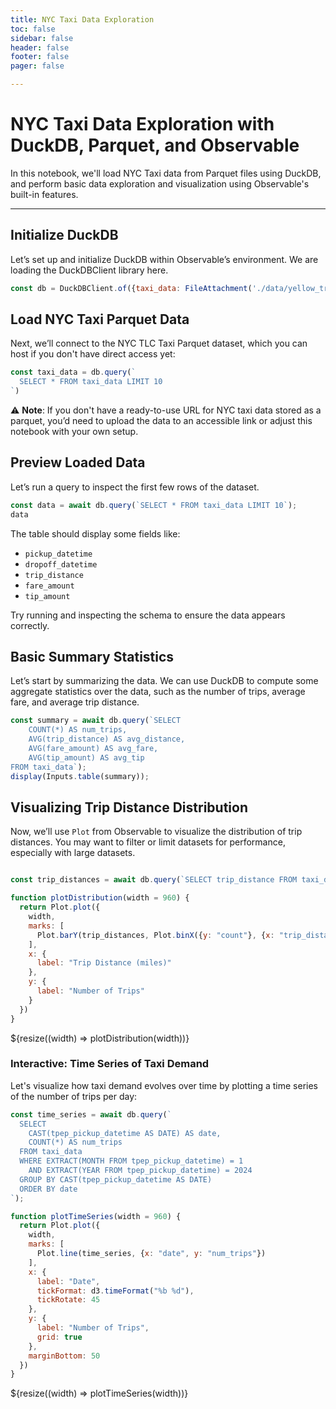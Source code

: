 ```yaml
---
title: NYC Taxi Data Exploration
toc: false
sidebar: false
header: false
footer: false
pager: false

---
```


# NYC Taxi Data Exploration with DuckDB, Parquet, and Observable

In this notebook, we'll load NYC Taxi data from Parquet files using DuckDB, and perform basic data exploration and visualization using Observable's built-in features.

---

## Initialize DuckDB

Let’s set up and initialize DuckDB within Observable’s environment. We are loading the DuckDBClient library here.

```js
const db = DuckDBClient.of({taxi_data: FileAttachment('./data/yellow_tripdata_2024-01.parquet')});
```

## Load NYC Taxi Parquet Data

Next, we’ll connect to the NYC TLC Taxi Parquet dataset, which you can host if you don't have direct access yet:

```js
const taxi_data = db.query(`
  SELECT * FROM taxi_data LIMIT 10
`)
```

⚠️ **Note**: If you don't have a ready-to-use URL for NYC taxi data stored as a parquet, you’d need to upload the data to an accessible link or adjust this notebook with your own setup.

## Preview Loaded Data

Let’s run a query to inspect the first few rows of the dataset.

```js
const data = await db.query(`SELECT * FROM taxi_data LIMIT 10`);
data
```

The table should display some fields like:
- `pickup_datetime`
- `dropoff_datetime`
- `trip_distance`
- `fare_amount`
- `tip_amount`

Try running and inspecting the schema to ensure the data appears correctly.

## Basic Summary Statistics

Let’s start by summarizing the data. We can use DuckDB to compute some aggregate statistics over the data, such as the number of trips, average fare, and average trip distance.

```js
const summary = await db.query(`SELECT 
    COUNT(*) AS num_trips, 
    AVG(trip_distance) AS avg_distance, 
    AVG(fare_amount) AS avg_fare, 
    AVG(tip_amount) AS avg_tip 
FROM taxi_data`);
display(Inputs.table(summary));
```

## Visualizing Trip Distance Distribution

Now, we’ll use `Plot` from Observable to visualize the distribution of trip distances. You may want to filter or limit datasets for performance, especially with large datasets.

```js

const trip_distances = await db.query(`SELECT trip_distance FROM taxi_data WHERE trip_distance < 20 LIMIT 10000`);

function plotDistribution(width = 960) {
  return Plot.plot({
    width,
    marks: [
      Plot.barY(trip_distances, Plot.binX({y: "count"}, {x: "trip_distance", thresholds: 20}))
    ],
    x: {
      label: "Trip Distance (miles)"
    },
    y: {
      label: "Number of Trips"
    }
  })
}

```
<div class="grid grid-cols-1">
  <div class="card">
    ${resize((width) => plotDistribution(width))}
  </div>
</div>

### Interactive: Time Series of Taxi Demand

Let's visualize how taxi demand evolves over time by plotting a time series of the number of trips per day:

```js
const time_series = await db.query(`
  SELECT 
    CAST(tpep_pickup_datetime AS DATE) AS date, 
    COUNT(*) AS num_trips 
  FROM taxi_data 
  WHERE EXTRACT(MONTH FROM tpep_pickup_datetime) = 1
    AND EXTRACT(YEAR FROM tpep_pickup_datetime) = 2024
  GROUP BY CAST(tpep_pickup_datetime AS DATE) 
  ORDER BY date
`);

function plotTimeSeries(width = 960) {
  return Plot.plot({
    width,
    marks: [
      Plot.line(time_series, {x: "date", y: "num_trips"})
    ],
    x: {
      label: "Date",
      tickFormat: d3.timeFormat("%b %d"),
      tickRotate: 45
    },
    y: {
      label: "Number of Trips",
      grid: true
    },
    marginBottom: 50
  })
}

```
<div class="grid grid-cols-1">
  <div class="card">
    ${resize((width) => plotTimeSeries(width))}
  </div>
</div>
